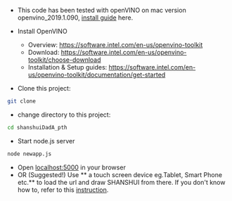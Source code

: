 * This code has been tested with openVINO on mac version openvino_2019.1.090, [install guide](https://docs.openvinotoolkit.org/latest/_docs_install_guides_installing_openvino_macos.html) here.

* Install OpenVINO
    * Overview: https://software.intel.com/en-us/openvino-toolkit
    * Download: https://software.intel.com/en-us/openvino-toolkit/choose-download
    * Installation & Setup guides: https://software.intel.com/en-us/openvino-toolkit/documentation/get-started

* Clone this project:
``` bash
git clone
```

* change directory to this project:
``` bash
cd shanshuiDadA_pth
```

* Start node.js server
``` bash
node newapp.js
```
* Open [localhost:5000](http://localhost:8000/) in your browser
* OR (Suggested!) Use ** a touch screen device eg.Tablet, Smart Phone etc.** to load the url and draw SHANSHUI from there. If you don't know how to, refer to this [instruction]().
